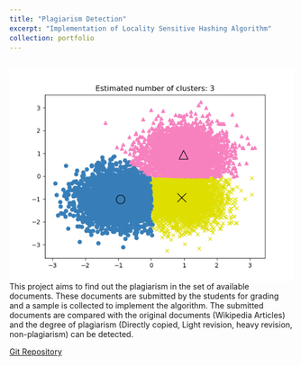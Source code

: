 ```yaml
---
title: "Plagiarism Detection"
excerpt: "Implementation of Locality Sensitive Hashing Algorithm"
collection: portfolio
---
```


<br/><img src='/images/clustering.png' style="float: right; margin-left: 20px; display: block;">

This project aims to find out the plagiarism in the set of available documents. These documents are submitted by the students for grading and a sample is collected to implement the algorithm. The submitted documents are compared with the original documents (Wikipedia Articles) and the degree of plagiarism (Directly copied, Light revision, heavy revision, non-plagiarism) can be detected.




[Git Repository](https://github.com/ryputtam/Locality-Sensitive-Hashing-Plagiarism-Detection) 